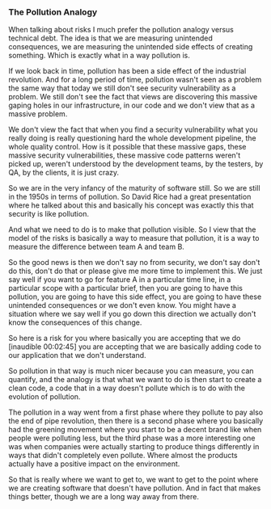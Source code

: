 ### The Pollution Analogy

When talking about risks I much prefer the pollution analogy versus technical debt. The idea is that we are measuring unintended consequences, we are measuring the unintended side effects of creating something. Which is exactly what in a way pollution is.

If we look back in time, pollution has been a side effect of the industrial revolution. And for a long period of time, pollution wasn't seen as a problem the same way that today we still don't see security vulnerability as a problem. We still don't see the fact that views are discovering this massive gaping holes in our infrastructure, in our code and we don't view that as a massive problem.

We don't view the fact that when you find a security vulnerability what you really doing is really questioning hard the whole development pipeline, the whole quality control. How is it possible that these massive gaps, these massive security vulnerabilities, these massive code patterns weren't picked up, weren't understood by the development teams, by the testers, by QA, by the clients, it is just crazy.

So we are in the very infancy of the maturity of software still. So we are still in the 1950s in terms of pollution. So David Rice had a great presentation where he talked about this and basically his concept was exactly this that security is like pollution.

And what we need to do is to make that pollution visible. So I view that the model of the risks is basically a way to measure that pollution, it is a way to measure the difference between team A and team B.

So the good news is then we don't say no from security, we don't say don't do this, don't do that or please give me more time to implement this. We just say well if you want to go for feature A in a particular time line, in a particular scope with a particular brief, then you are going to have this pollution, you are going to have this side effect, you are going to have these unintended consequences or we don't even know. You might have a situation where we say well if you go down this direction we actually don't know the consequences of this change.

So here is a risk for you where basically you are accepting that we do [inaudible 00:02:45] you are accepting that we are basically adding code to our application that we don't understand.

So pollution in that way is much nicer because you can measure, you can quantify, and the analogy is that what we want to do is then start to create a clean code, a code that in a way doesn't pollute which is to do with the evolution of pollution.

The pollution in a way went from a first phase where they pollute to pay also the end of pipe revolution, then there is a second phase where you basically had the greening movement where you start to be a decent brand like when people were polluting less, but the third phase was a more interesting one was when companies were actually starting to produce things differently in ways that didn't completely even pollute. Where almost the products actually have a positive impact on the environment.

So that is really where we want to get to, we want to get to the point where we are creating software that doesn't have pollution. And in fact that makes things better, though we are a long way away from there.
